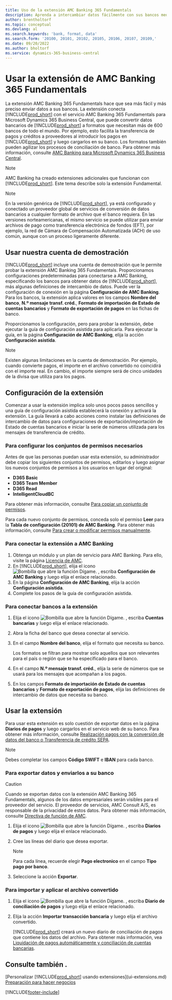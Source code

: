 ```yaml
---
title: Uso de la extensión AMC Banking 365 Fundamentals
description: Aprenda a intercambiar datos fácilmente con sus bancos mediante la transformación de datos al formato que requieran.
author: brentholtorf
ms.topic: conceptual
ms.devlang: al
ms.search.keywords: 'bank, format, data'
ms.search.form: '20100, 20101, 20102, 20105, 20106, 20107, 20109,'
ms.date: 09/20/2022
ms.author: bholtorf
ms.service: dynamics-365-business-central
---
```


# Usar la extensión de AMC Banking 365 Fundamentals

La extensión AMC Banking 365 Fundamentals hace que sea más fácil y más preciso enviar datos a sus bancos. La extensión conecta [!INCLUDE[prod_short](includes/prod_short.md)] con el servicio AMC Banking 365 Fundamentals para Microsoft Dynamics 365 Business Central, que puede convertir datos bancarios de [!INCLUDE[prod_short](includes/prod_short.md)] a formatos que necesitan más de 600 bancos de todo el mundo. Por ejemplo, esto facilita la transferencia de pagos y créditos a proveedores al introducir los pagos en [!INCLUDE[prod_short](includes/prod_short.md)] y luego cargarlos en su banco. Los formatos también pueden agilizar los procesos de conciliación de banco. Para obtener más información, consulte [AMC Banking para Microsoft Dynamics 365 Business Central](https://www.amcbanking.com/bc-fundamentals/).

> [!NOTE]
> AMC Banking ha creado extensiones adicionales que funcionan con [!INCLUDE[prod_short](includes/prod_short.md)]. Este tema describe solo la extensión Fundamental.

> [!NOTE]
> En la versión genérica de [!INCLUDE[prod_short](includes/prod_short.md)], ya está configurado y conectado un proveedor global de servicios de conversión de datos bancarios a cualquier formato de archivo que el banco requiera. En las versiones norteamericanas, el mismo servicio se puede utilizar para enviar archivos de pago como transferencia electrónica de fondos (EFT), por ejemplo, la red de Cámara de Compensación Automatizada (ACH) de uso común, aunque con un proceso ligeramente diferente.

## Usar nuestra cuenta de demostración

[!INCLUDE[prod_short](includes/prod_short.md)] incluye una cuenta de demostración que le permite probar la extensión AMC Banking 365 Fundamentals. Proporcionamos configuraciones predeterminadas para conectarse a AMC Banking, especificando los bancos para obtener datos de [!INCLUDE[prod_short](includes/prod_short.md)], más algunas definiciones de intercambio de datos. Puede ver la configuración de conexión en la página **Configuración de AMC Banking**. Para los bancos, la extensión aplica valores en los campos **Nombre del banco**, **N.º mensaje transf. créd.**, **Formato de importación de Estado de cuentas bancarios** y **Formato de exportación de pagos** en las fichas de banco.

Proporcionamos la configuración, pero para probar la extensión, debe ejecutar la guía de configuración asistida para aplicarla. Para ejecutar la guía, en la página **Configuración de AMC Banking**, elija la acción **Configuración asistida**.

> [!NOTE]
> Existen algunas limitaciones en la cuenta de demostración. Por ejemplo, cuando convierte pagos, el importe en el archivo convertido no coincidirá con el importe real. En cambio, el importe siempre será de cinco unidades de la divisa que utiliza para los pagos.  

## Configuración de la extensión

Comenzar a usar la extensión implica solo unos pocos pasos sencillos y una guía de configuración asistida establecerá la conexión y activará la extensión. La guía llevará a cabo acciones como instalar las definiciones de intercambio de datos para configuraciones de exportación/importación de Estado de cuentas bancarios e iniciar la serie de números utilizada para los mensajes de transferencia de crédito.  

### Para configurar los conjuntos de permisos necesarios

Antes de que las personas puedan usar esta extensión, su administrador debe copiar los siguientes conjuntos de permisos, editarlos y luego asignar los nuevos conjuntos de permisos a los usuarios en lugar del original:

* **D365 Basic**
* **D365 Team Member**
* **D365 Read**
* **IntelligentCloudBC**

Para obtener más información, consulte [Para copiar un conjunto de permisos](ui-define-granular-permissions.md#copy-a-permission-set).

Para cada nuevo conjunto de permisos, conceda solo el permiso **Leer** para la **Tabla de configuración (20101) de AMC Banking**. Para obtener más información, consulte [Para crear o modificar permisos manualmente](ui-define-granular-permissions.md#create-a-permission-set).

### Para conectar la extensión a AMC Banking

1. Obtenga un módulo y un plan de servicio para AMC Banking. Para ello, visite la página [Licencia de AMC](https://license.amcbanking.com/register).
2. En [!INCLUDE[prod_short](includes/prod_short.md)], elija el icono ![Bombilla que abre la función Dígame.](media/ui-search/search_small.png "Dígame qué desea hacer") , escriba **Configuración de AMC Banking** y luego elija el enlace relacionado.  
3. En la página **Configuración de AMC Banking**, elija la acción **Configuración asistida**.
4. Complete los pasos de la guía de configuración asistida.

### Para conectar bancos a la extensión

1. Elija el icono ![Bombilla que abre la función Dígame.](media/ui-search/search_small.png "Dígame qué desea hacer") , escriba **Cuentas bancarias** y luego elija el enlace relacionado.
2. Abra la ficha del banco que desea conectar al servicio.
3. En el campo **Nombre del banco**, elija el formato que necesita su banco.  

   Los formatos se filtran para mostrar solo aquellos que son relevantes para el país o región que se ha especificado para el banco.
4. En el campo **N.º mensaje transf. créd.**, elija la serie de números que se usará para los mensajes que acompañan a los pagos.
5. En los campos **Formato de importación de Estado de cuentas bancarios** y **Formato de exportación de pagos**, elija las definiciones de intercambio de datos que necesita su banco.

## Usar la extensión

Para usar esta extensión es solo cuestión de exportar datos en la página **Diarios de pagos** y luego cargarlos en el servicio web de su banco. Para obtener más información, consulte [Realización pagos con la conversión de datos del banco o Transferencia de crédito SEPA](finance-make-payments-with-bank-data-conversion-service-or-sepa-credit-transfer.md).

> [!NOTE]
> Debes completar los campos **Código SWIFT** e **IBAN** para cada banco.

### Para exportar datos y enviarlos a su banco

> [!CAUTION]  
> Cuando se exportan datos con la extensión AMC Banking 365 Fundamentals, algunos de los datos empresariales serán visibles para el proveedor del servicio. El proveedor de servicios, AMC Consult A/S, es responsable de la privacidad de estos datos. Para obtener más información, consulte [Directiva de función de AMC](https://go.microsoft.com/fwlink/?LinkId=510158).

1. Elija el icono ![Bombilla que abre la función Dígame.](media/ui-search/search_small.png "Dígame qué desea hacer") , escriba **Diarios de pagos** y luego elija el enlace relacionado.
2. Cree las líneas del diario que desea exportar.  

   > [!NOTE]
   > Para cada línea, recuerde elegir **Pago electronico** en el campo **Tipo pago por banco**.
3. Seleccione la acción **Exportar**.

### Para importar y aplicar el archivo convertido

1. Elija el icono ![Bombilla que abre la función Dígame.](media/ui-search/search_small.png "Dígame qué desea hacer") , escriba **Diario de conciliación de pagos** y luego elija el enlace relacionado.
2. Elija la acción **Importar transacción bancaria** y luego elija el archivo convertido.  

   [!INCLUDE[prod_short](includes/prod_short.md)] creará un nuevo diario de conciliación de pagos que contiene los datos del archivo. Para obtener más información, vea [Liquidación de pagos automáticamente y conciliación de cuentas bancarias](receivables-apply-payments-auto-reconcile-bank-accounts.md).

## Consulte también .

[Personalizar [!INCLUDE[prod_short](includes/prod_short.md)] usando extensiones](ui-extensions.md)  
[Preparación para hacer negocios](ui-get-ready-business.md)  

[!INCLUDE[footer-include](includes/footer-banner.md)]
